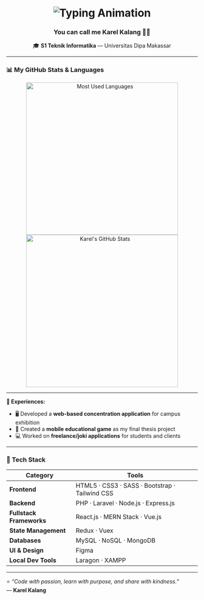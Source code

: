 <!-- PROFILE HEADER --><h1 align="center">
  <img src="https://readme-typing-svg.herokuapp.com?font=Fira+Code&weight=600&size=28&pause=1000&color=8B5CF6&center=true&vCenter=true&width=500&lines=👋+Hi+there!;I'm+Karolus+Jone+Kalang;Junior+Web+Developer" alt="Typing Animation" />
</h1>

<h3 align="center">
  You can call me <b>Karel Kalang</b> 👨‍💻
</h3>


<p align="center">🎓 <b>S1 Teknik Informatika</b> — Universitas Dipa Makassar</p>

---
### 📊 My GitHub Stats & Languages

<p align="center">
  <img width="400" src="https://github-readme-stats.vercel.app/api/top-langs/?username=Kharell&layout=compact&theme=tokyonight&hide_border=true&border_radius=10" alt="Most Used Languages" />
  <img width="400" src="https://github-readme-stats.vercel.app/api?username=Kharell&show_icons=true&theme=tokyonight&hide_border=true&border_radius=10" alt="Karel's GitHub Stats" />
</p>

---

**💼 Experiences:**
- 🖥️ Developed a **web-based concentration application** for campus exhibition  
- 📱 Created a **mobile educational game** as my final thesis project  
- 💻 Worked on **freelance/joki applications** for students and clients  

---

### 🧠 Tech Stack
| Category | Tools |
|-----------|-------|
| **Frontend** | HTML5 · CSS3 · SASS · Bootstrap · Tailwind CSS |
| **Backend** | PHP · Laravel · Node.js · Express.js |
| **Fullstack Frameworks** | React.js · MERN Stack · Vue.js |
| **State Management** | Redux · Vuex |
| **Databases** | MySQL · NoSQL · MongoDB |
| **UI & Design** | Figma |
| **Local Dev Tools** | Laragon · XAMPP |

---

⭐ *“Code with passion, learn with purpose, and share with kindness.”*  
— **Karel Kalang**
